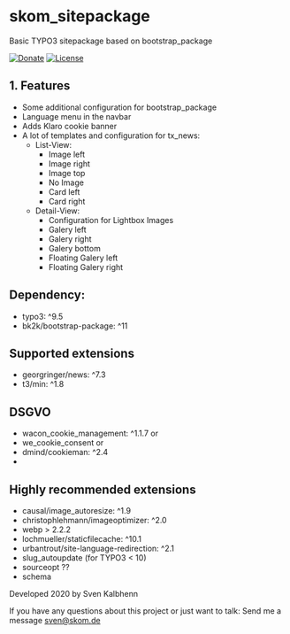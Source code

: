 # skom_sitepackage
Basic TYPO3 sitepackage based on bootstrap_package

[![Donate](https://img.shields.io/badge/Donate-PayPal-green.svg)](PayPal.me/SvenKalbhenn)
[![License](https://poser.pugx.org/georgringer/news/license)](https://packagist.org/packages/skom/skom-sitepackage)

## 1. Features
- Some additional configuration for bootstrap_package
- Language menu in the navbar
- Adds Klaro cookie banner
- A lot of templates and configuration for tx_news:
  - List-View:
    - Image left
    - Image right
    - Image top
    - No Image
    - Card left
    - Card right
  - Detail-View:
    - Configuration for Lightbox Images
    - Galery left
    - Galery right
    - Galery bottom
    - Floating Galery left
    - Floating Galery right



## Dependency:
- typo3: ^9.5
- bk2k/bootstrap-package: ^11

## Supported extensions
- georgringer/news: ^7.3
- t3/min: ^1.8

## DSGVO
- wacon_cookie_management: ^1.1.7 or
- we_cookie_consent or
- dmind/cookieman: ^2.4
-
## Highly recommended extensions
- causal/image_autoresize: ^1.9
- christophlehmann/imageoptimizer: ^2.0
- webp > 2.2.2
- lochmueller/staticfilecache: ^10.1
- urbantrout/site-language-redirection: ^2.1
- slug_autoupdate (for TYPO3 < 10)
- sourceopt ??
- schema

Developed 2020 by Sven Kalbhenn

If you have any questions about this project or just want to talk:
Send me a message sven@skom.de

